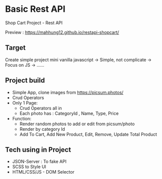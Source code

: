 # Basic Rest API
Shop Cart Project - Rest API

Preview : https://mahhung12.github.io/restapi-shopcart/

## Target
Create simple project mini vanilla javascript
 -> Simple, not complicate
 -> Focus on JS
 -> ......

## Project build
- Simple App, clone images from https://picsum.photos/
- Crud Operators 
- Only 1 Page: 
    + Crud Operators all in
    + Each photo has : CategoryId , Name, Type, Price
- Function: 
    + Render random photos to add or edit from picsum/photo
    + Render by category Id
    + Add To Cart, Add New Product, Edit, Remove, Update Total Product

## Tech using in Project
- JSON-Server : To fake API
- SCSS to Style UI
- HTML/CSS/JS - DOM Selector


